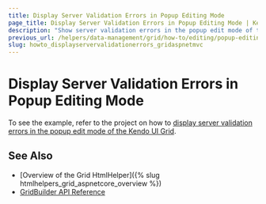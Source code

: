 ```yaml
---
title: Display Server Validation Errors in Popup Editing Mode
page_title: Display Server Validation Errors in Popup Editing Mode | Kendo UI Grid HtmlHelper for ASP.NET MVC
description: "Show server validation errors in the popup edit mode of the Kendo UI Grid."
previous_url: /helpers/data-management/grid/how-to/editing/popup-editing-server-validation
slug: howto_displayservervalidationerrors_gridaspnetmvc
---
```


# Display Server Validation Errors in Popup Editing Mode

To see the example, refer to the project on how to [display server validation errors in the popup edit mode of the Kendo UI Grid](https://github.com/telerik/ui-for-aspnet-mvc-examples/tree/master/grid/popup-editing-server-validation).

## See Also

* [Overview of the Grid HtmlHelper]({% slug htmlhelpers_grid_aspnetcore_overview %})
* [GridBuilder API Reference](http://docs.telerik.com/aspnet-mvc/api/Kendo.Mvc.UI.Fluent/GridBuilder)
